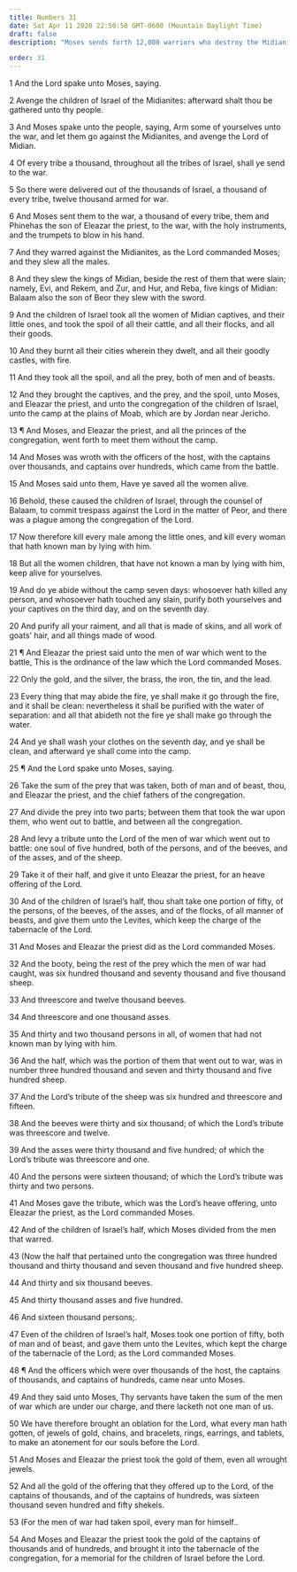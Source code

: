 ```yaml
---
title: Numbers 31
date: Sat Apr 11 2020 22:50:58 GMT-0600 (Mountain Daylight Time)
draft: false
description: "Moses sends forth 12,000 warriors who destroy the Midianites—The prey is divided in Israel—None in the armies of Israel are lost."

order: 31
---
```

    
1 And the Lord spake unto Moses, saying.

2 Avenge the children of Israel of the Midianites: afterward shalt thou be gathered unto thy people.

3 And Moses spake unto the people, saying, Arm some of yourselves unto the war, and let them go against the Midianites, and avenge the Lord of Midian.

4 Of every tribe a thousand, throughout all the tribes of Israel, shall ye send to the war.

5 So there were delivered out of the thousands of Israel, a thousand of every tribe, twelve thousand armed for war.

6 And Moses sent them to the war, a thousand of every tribe, them and Phinehas the son of Eleazar the priest, to the war, with the holy instruments, and the trumpets to blow in his hand.

7 And they warred against the Midianites, as the Lord commanded Moses; and they slew all the males.

8 And they slew the kings of Midian, beside the rest of them that were slain; namely, Evi, and Rekem, and Zur, and Hur, and Reba, five kings of Midian: Balaam also the son of Beor they slew with the sword.

9 And the children of Israel took all the women of Midian captives, and their little ones, and took the spoil of all their cattle, and all their flocks, and all their goods.

10 And they burnt all their cities wherein they dwelt, and all their goodly castles, with fire.

11 And they took all the spoil, and all the prey, both of men and of beasts.

12 And they brought the captives, and the prey, and the spoil, unto Moses, and Eleazar the priest, and unto the congregation of the children of Israel, unto the camp at the plains of Moab, which are by Jordan near Jericho.

13 ¶ And Moses, and Eleazar the priest, and all the princes of the congregation, went forth to meet them without the camp.

14 And Moses was wroth with the officers of the host, with the captains over thousands, and captains over hundreds, which came from the battle.

15 And Moses said unto them, Have ye saved all the women alive.

16 Behold, these caused the children of Israel, through the counsel of Balaam, to commit trespass against the Lord in the matter of Peor, and there was a plague among the congregation of the Lord.

17 Now therefore kill every male among the little ones, and kill every woman that hath known man by lying with him.

18 But all the women children, that have not known a man by lying with him, keep alive for yourselves.

19 And do ye abide without the camp seven days: whosoever hath killed any person, and whosoever hath touched any slain, purify both yourselves and your captives on the third day, and on the seventh day.

20 And purify all your raiment, and all that is made of skins, and all work of goats’ hair, and all things made of wood.

21 ¶ And Eleazar the priest said unto the men of war which went to the battle, This is the ordinance of the law which the Lord commanded Moses.

22 Only the gold, and the silver, the brass, the iron, the tin, and the lead.

23 Every thing that may abide the fire, ye shall make it go through the fire, and it shall be clean: nevertheless it shall be purified with the water of separation: and all that abideth not the fire ye shall make go through the water.

24 And ye shall wash your clothes on the seventh day, and ye shall be clean, and afterward ye shall come into the camp.

25 ¶ And the Lord spake unto Moses, saying.

26 Take the sum of the prey that was taken, both of man and of beast, thou, and Eleazar the priest, and the chief fathers of the congregation.

27 And divide the prey into two parts; between them that took the war upon them, who went out to battle, and between all the congregation.

28 And levy a tribute unto the Lord of the men of war which went out to battle: one soul of five hundred, both of the persons, and of the beeves, and of the asses, and of the sheep.

29 Take it of their half, and give it unto Eleazar the priest, for an heave offering of the Lord.

30 And of the children of Israel’s half, thou shalt take one portion of fifty, of the persons, of the beeves, of the asses, and of the flocks, of all manner of beasts, and give them unto the Levites, which keep the charge of the tabernacle of the Lord.

31 And Moses and Eleazar the priest did as the Lord commanded Moses.

32 And the booty, being the rest of the prey which the men of war had caught, was six hundred thousand and seventy thousand and five thousand sheep.

33 And threescore and twelve thousand beeves.

34 And threescore and one thousand asses.

35 And thirty and two thousand persons in all, of women that had not known man by lying with him.

36 And the half, which was the portion of them that went out to war, was in number three hundred thousand and seven and thirty thousand and five hundred sheep.

37 And the Lord’s tribute of the sheep was six hundred and threescore and fifteen.

38 And the beeves were thirty and six thousand; of which the Lord’s tribute was threescore and twelve.

39 And the asses were thirty thousand and five hundred; of which the Lord’s tribute was threescore and one.

40 And the persons were sixteen thousand; of which the Lord’s tribute was thirty and two persons.

41 And Moses gave the tribute, which was the Lord’s heave offering, unto Eleazar the priest, as the Lord commanded Moses.

42 And of the children of Israel’s half, which Moses divided from the men that warred.

43 (Now the half that pertained unto the congregation was three hundred thousand and thirty thousand and seven thousand and five hundred sheep.

44 And thirty and six thousand beeves.

45 And thirty thousand asses and five hundred.

46 And sixteen thousand persons;.

47 Even of the children of Israel’s half, Moses took one portion of fifty, both of man and of beast, and gave them unto the Levites, which kept the charge of the tabernacle of the Lord; as the Lord commanded Moses.

48 ¶ And the officers which were over thousands of the host, the captains of thousands, and captains of hundreds, came near unto Moses.

49 And they said unto Moses, Thy servants have taken the sum of the men of war which are under our charge, and there lacketh not one man of us.

50 We have therefore brought an oblation for the Lord, what every man hath gotten, of jewels of gold, chains, and bracelets, rings, earrings, and tablets, to make an atonement for our souls before the Lord.

51 And Moses and Eleazar the priest took the gold of them, even all wrought jewels.

52 And all the gold of the offering that they offered up to the Lord, of the captains of thousands, and of the captains of hundreds, was sixteen thousand seven hundred and fifty shekels.

53 (For the men of war had taken spoil, every man for himself..

54 And Moses and Eleazar the priest took the gold of the captains of thousands and of hundreds, and brought it into the tabernacle of the congregation, for a memorial for the children of Israel before the Lord.
